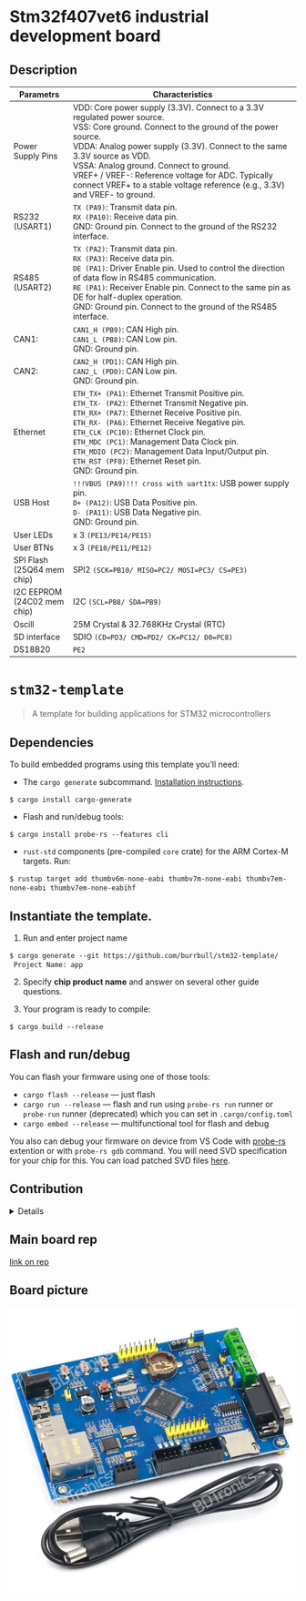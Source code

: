 
# Stm32f407vet6 industrial development board

## Description

Parametrs          |  Characteristics
-------------------|--------------------
Power Supply Pins  | VDD: Core power supply (3.3V). Connect to a 3.3V regulated power source. <br> VSS: Core ground. Connect to the ground of the power source. <br> VDDA: Analog power supply (3.3V). Connect to the same 3.3V source as VDD. <br> VSSA: Analog ground. Connect to ground. <br> VREF+ / VREF-: Reference voltage for ADC. Typically connect VREF+ to a stable voltage reference (e.g., 3.3V) and VREF- to ground.
RS232 (USART1)     | `TX (PA9)`: Transmit data pin. <br> `RX (PA10)`: Receive data pin. <br> GND: Ground pin. Connect to the ground of the RS232 interface.
RS485 (USART2)     | `TX (PA2)`: Transmit data pin. <br> `RX (PA3)`: Receive data pin. <br> `DE (PA1)`: Driver Enable pin. Used to control the direction of data flow in RS485 communication. <br> `RE (PA1)`: Receiver Enable pin. Connect to the same pin as DE for half-duplex operation. <br> GND: Ground pin. Connect to the ground of the RS485 interface.
CAN1:              | `CAN1_H (PB9)`: CAN High pin. <br> `CAN1_L (PB8)`: CAN Low pin. <br> GND: Ground pin.
CAN2:              | `CAN2_H (PD1)`: CAN High pin. <br> `CAN2_L (PD0)`: CAN Low pin. <br> GND: Ground pin.
Ethernet           | `ETH_TX+ (PA1)`: Ethernet Transmit Positive pin. <br> `ETH_TX- (PA2)`: Ethernet Transmit Negative pin. <br> `ETH_RX+ (PA7)`: Ethernet Receive Positive pin. <br> `ETH_RX- (PA6)`: Ethernet Receive Negative pin. <br> `ETH_CLK (PC10)`: Ethernet Clock pin. <br> `ETH_MDC (PC1)`: Management Data Clock pin. <br> `ETH_MDIO (PC2)`: Management Data Input/Output pin. <br> `ETH_RST (PF0)`: Ethernet Reset pin. <br> GND: Ground pin. 
USB Host           | `!!!VBUS (PA9)!!! cross with uart1tx`: USB power supply pin. <br> `D+ (PA12)`: USB Data Positive pin. <br> `D- (PA11)`: USB Data Negative pin. <br> GND: Ground pin.
User LEDs          | x 3 `(PE13/PE14/PE15)`
User BTNs          | x 3 `(PE10/PE11/PE12)`
SPI Flash <br>(25Q64 mem chip) | SPI2 `(SCK=PB10/ MISO=PC2/ MOSI=PC3/ CS=PE3)`
I2C EEPROM <br>(24C02 mem chip) | I2C `(SCL=PB8/ SDA=PB9)`
Oscill             | 25M Crystal & 32.768KHz Crystal (RTC)
SD interface       | SDIO `(CD=PD3/ CMD=PD2/ CK=PC12/ D0=PC8)`
DS18B20            | `PE2`

# `stm32-template`

> A template for building applications for STM32 microcontrollers

## Dependencies

To build embedded programs using this template you'll need:

- The `cargo generate` subcommand. [Installation
  instructions](https://github.com/cargo-generate/cargo-generate#installation).
``` console
$ cargo install cargo-generate
```

- Flash and run/debug tools:
``` console
$ cargo install probe-rs --features cli
```

- `rust-std` components (pre-compiled `core` crate) for the ARM Cortex-M
  targets. Run:
  
``` console
$ rustup target add thumbv6m-none-eabi thumbv7m-none-eabi thumbv7em-none-eabi thumbv7em-none-eabihf
```

## Instantiate the template.

1. Run and enter project name
``` console
$ cargo generate --git https://github.com/burrbull/stm32-template/
 Project Name: app
```

2. Specify **chip product name** and answer on several other guide questions.

3. Your program is ready to compile:
``` console
$ cargo build --release
```

## Flash and run/debug

You can flash your firmware using one of those tools:

- `cargo flash --release` — just flash
- `cargo run --release` — flash and run using `probe-rs run` runner or `probe-run` runner (deprecated) which you can set in `.cargo/config.toml`
- `cargo embed --release` — multifunctional tool for flash and debug

You also can debug your firmware on device from VS Code with [probe-rs](https://probe.rs/docs/tools/vscode/) extention or with `probe-rs gdb` command.
You will need SVD specification for your chip for this. You can load patched SVD files [here](https://stm32-rs.github.io/stm32-rs/).

## Contribution
<details>
<summary>Details</summary>

Unless you explicitly state otherwise, any contribution intentionally submitted
for inclusion in the work by you, as defined in the Apache-2.0 license, shall be
dual licensed as above, without any additional terms or conditions.

### Code of Conduct

Contribution to this crate is organized under the terms of the [Rust Code of
Conduct][CoC], the maintainer of this crate, promises
to intervene to uphold that code of conduct.

[CoC]: https://www.rust-lang.org/policies/code-of-conduct
</details>

## Main board rep 
[link on rep](https://github.com/art103/JZ-F407VET6)

## Board picture
  ![Board pic](./doc/pic/stm32f407vet6-development-board.jpg)
  
